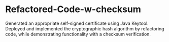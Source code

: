 # Refactored-Code-w-checksum
Generated an appropriate self-signed certificate using Java Keytool. Deployed and implemented the cryptographic hash algorithm by refactoring code, while demonstrating functionality with a checksum verification.
